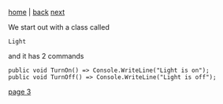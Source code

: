 [home](./page01.md) | [back](./page01.md) [next](./page03.md)

We start out with a class called
```
Light
```
and it has 2 commands
```
public void TurnOn() => Console.WriteLine("Light is on");
public void TurnOff() => Console.WriteLine("Light is off");
```        

[page 3](./page03.md)
